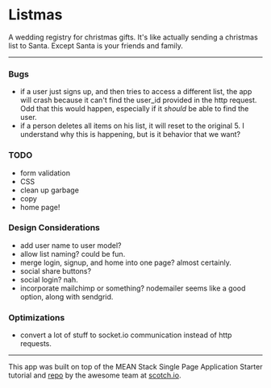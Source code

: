 # Listmas

A wedding registry for christmas gifts. It's like actually sending a christmas list to Santa. Except Santa is your friends and family.

---

### Bugs

- if a user just signs up, and then tries to access a different list, the app will crash because it can't find the user_id provided in the http request. Odd that this would happen, especially if it *should* be able to find the user. 
- if a person deletes all items on his list, it will reset to the original 5. I understand why this is happening, but is it behavior that we want?


### TODO

- form validation
- CSS
- clean up garbage
- copy
- home page!


### Design Considerations

- add user name to user model? 
- allow list naming? could be fun.
- merge login, signup, and home into one page? almost certainly.
- social share buttons?
- social login? nah. 
- incorporate mailchimp or something? nodemailer seems like a good option, along with sendgrid.


### Optimizations

- convert a lot of stuff to socket.io communication instead of http requests. 




---

This app was built on top of the MEAN Stack Single Page Application Starter tutorial and [repo](https://github.com/scotch-io/starter-node-angular) by the awesome team at [scotch.io](http://scotch.io). 
